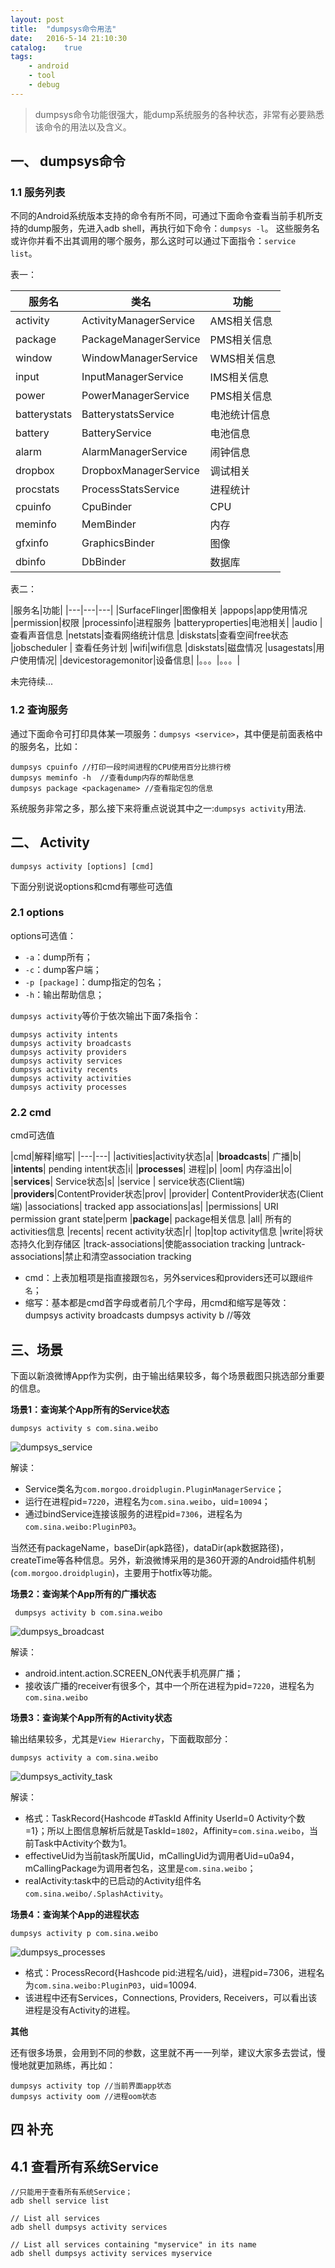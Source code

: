 ```yaml
---
layout: post
title:  "dumpsys命令用法"
date:   2016-5-14 21:10:30
catalog:    true
tags:
    - android
    - tool
    - debug
---
```


> dumpsys命令功能很强大，能dump系统服务的各种状态，非常有必要熟悉该命令的用法以及含义。

## 一、 dumpsys命令

### 1.1 服务列表

不同的Android系统版本支持的命令有所不同，可通过下面命令查看当前手机所支持的dump服务，先进入adb shell，再执行如下命令：`dumpsys -l`。 这些服务名或许你并看不出其调用的哪个服务，那么这时可以通过下面指令：`service list`。

表一：

|服务名|类名|功能|
|---|---|---|
|activity|ActivityManagerService|AMS相关信息|
|package |PackageManagerService |PMS相关信息|
|window |WindowManagerService |WMS相关信息|
|input |InputManagerService |IMS相关信息|
|power |PowerManagerService |PMS相关信息|
|batterystats|BatterystatsService|电池统计信息|
|battery|BatteryService|电池信息|
|alarm| AlarmManagerService| 闹钟信息
|dropbox|DropboxManagerService|调试相关|
|procstats|ProcessStatsService|进程统计|
|cpuinfo|CpuBinder|CPU
|meminfo|MemBinder|内存
|gfxinfo|GraphicsBinder|图像
|dbinfo|DbBinder|数据库


表二：

|服务名|功能|
|---|---|---|
|SurfaceFlinger|图像相关
|appops|app使用情况
|permission|权限
|processinfo|进程服务
|batteryproperties|电池相关|
|audio     | 查看声音信息
|netstats|查看网络统计信息
|diskstats|查看空间free状态
|jobscheduler  | 查看任务计划
|wifi|wifi信息
|diskstats|磁盘情况
|usagestats|用户使用情况|
|devicestoragemonitor|设备信息|
|。。。|。。。|

未完待续...

### 1.2 查询服务

通过下面命令可打印具体某一项服务：`dumpsys <service>`，其中<service>便是前面表格中的服务名，比如：

	dumpsys cpuinfo //打印一段时间进程的CPU使用百分比排行榜
	dumpsys meminfo -h  //查看dump内存的帮助信息
	dumpsys package <packagename> //查看指定包的信息


系统服务非常之多，那么接下来将重点说说其中之一:`dumpsys activity`用法.


## 二、 Activity

	dumpsys activity [options] [cmd]

下面分别说说options和cmd有哪些可选值

### 2.1 options
	 
options可选值：

- `-a`：dump所有；
- `-c`：dump客户端；
- `-p [package]`：dump指定的包名；
- `-h`：输出帮助信息；


`dumpsys activity`等价于依次输出下面7条指令：

    dumpsys activity intents
    dumpsys activity broadcasts
    dumpsys activity providers
    dumpsys activity services
    dumpsys activity recents
    dumpsys activity activities
    dumpsys activity processes


### 2.2 cmd

cmd可选值

|cmd|解释|缩写|
|---|---|
|activities|activity状态|a|
|**broadcasts**| 广播|b|
|**intents**| pending intent状态|i|
|**processes**| 进程|p|
|oom| 内存溢出|o|
|**services**| Service状态|s|
|service | service状态(Client端)
|**providers**|ContentProvider状态|prov|
|provider| ContentProvider状态(Client端)
|associations| tracked app associations|as|
|permissions| URI permission grant state|perm
|**package**| package相关信息
|all| 所有的activities信息
|recents| recent activity状态|r|
|top|top activity信息
|write|将状态持久化到存储区
|track-associations|使能association tracking
|untrack-associations|禁止和清空association tracking

- cmd：上表加粗项是指直接跟`包名`，另外services和providers还可以跟`组件名`；
- 缩写：基本都是cmd首字母或者前几个字母，用cmd和缩写是等效：
        dumpsys activity broadcasts
        dumpsys activity b //等效


## 三、场景

下面以新浪微博App作为实例，由于输出结果较多，每个场景截图只挑选部分重要的信息。

**场景1：查询某个App所有的Service状态**

    dumpsys activity s com.sina.weibo

![dumpsys_service](/images/tools/dumpsys_service.png)

解读：

- Service类名为`com.morgoo.droidplugin.PluginManagerService`；
- 运行在进程pid=`7220`，进程名为`com.sina.weibo`，uid=`10094`；
- 通过bindService连接该服务的进程pid=`7306`，进程名为`com.sina.weibo:PluginP03`。

当然还有packageName，baseDir(apk路径)，dataDir(apk数据路径)，createTime等各种信息。另外，新浪微博采用的是360开源的Android插件机制(`com.morgoo.droidplugin`)，主要用于hotfix等功能。

**场景2：查询某个App所有的广播状态**

     dumpsys activity b com.sina.weibo

![dumpsys_broadcast](/images/tools/dumpsys_broadcast.png)

解读：

- android.intent.action.SCREEN_ON代表手机亮屏广播；
- 接收该广播的receiver有很多个，其中一个所在进程为pid=`7220`，进程名为`com.sina.weibo`


**场景3：查询某个App所有的Activity状态**
    
输出结果较多，尤其是`View Hierarchy`，下面截取部分：

    dumpsys activity a com.sina.weibo

![dumpsys_activity_task](/images/tools/dumpsys_activity_task.png)

解读：

- 格式：TaskRecord{Hashcode #TaskId Affinity UserId=0 Activity个数=1}；所以上图信息解析后就是TaskId=`1802`，Affinity=`com.sina.weibo`，当前Task中Activity个数为1。
- effectiveUid为当前task所属Uid，mCallingUid为调用者Uid=u0a94，mCallingPackage为调用者包名，这里是`com.sina.weibo`；
- realActivity:task中的已启动的Activity组件名`com.sina.weibo/.SplashActivity`。

**场景4：查询某个App的进程状态**

    dumpsys activity p com.sina.weibo

![dumpsys_processes](/images/tools/dumpsys_processes.png)

- 格式：ProcessRecord{Hashcode pid:进程名/uid}，进程pid=7306，进程名为`com.sina.weibo:PluginP03`，uid=10094.
- 该进程中还有Services，Connections, Providers, Receivers，可以看出该进程是没有Activity的进程。

**其他**

还有很多场景，会用到不同的参数，这里就不再一一列举，建议大家多去尝试，慢慢地就更加熟练，再比如：

    dumpsys activity top //当前界面app状态
    dumpsys activity oom //进程oom状态


## 四 补充

## 4.1 查看所有系统Service

```
//只能用于查看所有系统Service；
adb shell service list

// List all services
adb shell dumpsys activity services

// List all services containing "myservice" in its name
adb shell dumpsys activity services myservice
```





